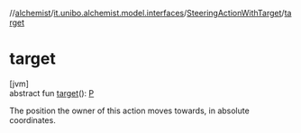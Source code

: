 //[alchemist](../../../index.md)/[it.unibo.alchemist.model.interfaces](../index.md)/[SteeringActionWithTarget](index.md)/[target](target.md)

# target

[jvm]\
abstract fun [target](target.md)(): [P](index.md)

The position the owner of this action moves towards, in absolute coordinates.
